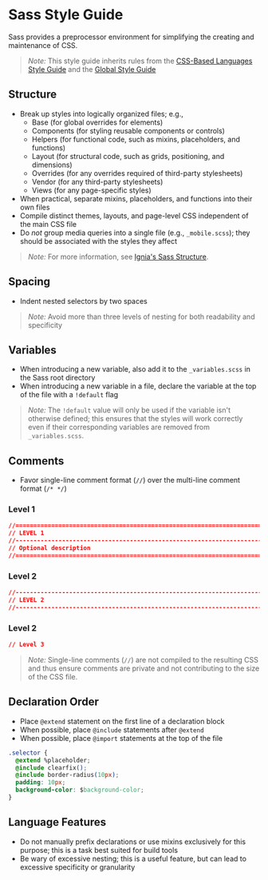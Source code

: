 # Sass Style Guide

Sass provides a preprocessor environment for simplifying the creating and maintenance of CSS.

> *Note:* This style guide inherits rules from the [CSS-Based Languages Style Guide](./README.md) and the [Global Style Guide](../README.md)

## Structure
- Break up styles into logically organized files; e.g.,
  - Base (for global overrides for elements)
  - Components (for styling reusable components or controls)
  - Helpers (for functional code, such as mixins, placeholders, and functions)
  - Layout (for structural code, such as grids, positioning, and dimensions)
  - Overrides (for any overrides required of third-party stylesheets)
  - Vendor (for any third-party stylesheets)
  - Views (for any page-specific styles)
- When practical, separate mixins, placeholders, and functions into their own files
- Compile distinct themes, layouts, and page-level CSS independent of the main CSS file
- Do *not* group media queries into a single file (e.g., `_mobile.scss`); they should be associated with the styles they affect

> *Note:* For more information, see [Ignia's Sass Structure](https://github.com/Ignia/Sass-Structure).

## Spacing
- Indent nested selectors by two spaces

> *Note:* Avoid more than three levels of nesting for both readability and specificity

## Variables
- When introducing a new variable, also add it to the `_variables.scss` in the Sass root directory
- When introducing a new variable in a file, declare the variable at the top of the file with a `!default` flag

> *Note:* The `!default` value will only be used if the variable isn't otherwise defined; this ensures that the styles will work correctly even if their corresponding variables are removed from `_variables.scss`.

## Comments
- Favor single-line comment format (`//`) over the multi-line comment format (`/* */`)

### Level 1
```css
//==============================================================================================
// LEVEL 1
//----------------------------------------------------------------------------------------------
// Optional description
//==============================================================================================
```
### Level 2
```css
//----------------------------------------------------------------------------------------------
// LEVEL 2
//----------------------------------------------------------------------------------------------
```
### Level 2
```css
// Level 3
```

> *Note:* Single-line comments (`//`) are not compiled to the resulting CSS and thus ensure comments are private and not contributing to the size of the CSS file.

## Declaration Order
- Place `@extend` statement on the first line of a declaration block
- When possible, place `@include` statements after `@extend`
- When possible, place `@import` statements at the top of the file

```css
.selector {
  @extend %placeholder;
  @include clearfix();
  @include border-radius(10px);
  padding: 10px;
  background-color: $background-color;
}
```

## Language Features
- Do not manually prefix declarations or use mixins exclusively for this purpose; this is a task best suited for build tools
- Be wary of excessive nesting; this is a useful feature, but can lead to excessive specificity or granularity

